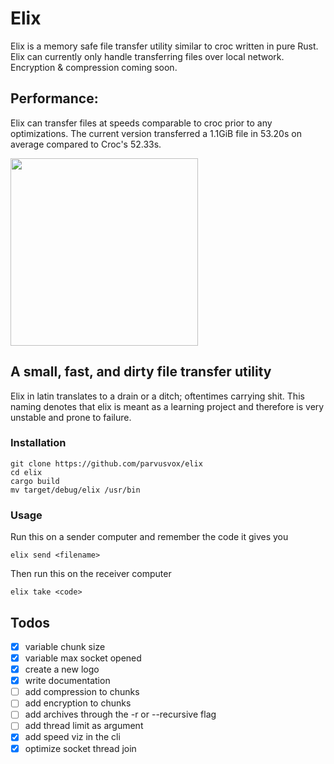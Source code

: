 # Elix
Elix is a memory safe file transfer utility similar to croc written in pure Rust. Elix can currently only handle transferring files over local network. Encryption & compression coming soon.

## Performance:
Elix can transfer files at speeds comparable to croc prior to any optimizations. The current version transferred a 1.1GiB file in 53.20s on average compared to Croc's 52.33s. 

<img src="https://github.com/parvusvox/elix/blob/master/docs/elix-logo.jpg?raw=true" width="300px">

## A small, fast, and dirty file transfer utility
Elix in latin translates to a drain or a ditch; oftentimes carrying shit. This naming denotes that elix is meant as a learning project and therefore is very unstable and prone to failure.

### Installation
```
git clone https://github.com/parvusvox/elix
cd elix
cargo build
mv target/debug/elix /usr/bin
```

### Usage
Run this on a sender computer and remember the code it gives you
```
elix send <filename>
```
Then run this on the receiver computer
```
elix take <code>
```


## Todos
 - [x] variable chunk size
 - [x] variable max socket opened
 - [x] create a new logo
 - [x] write documentation
 - [ ] add compression to chunks
 - [ ] add encryption to chunks
 - [ ] add archives through the -r or --recursive flag
 - [ ] add thread limit as argument
 - [x] add speed viz in the cli
 - [x] optimize socket thread join
